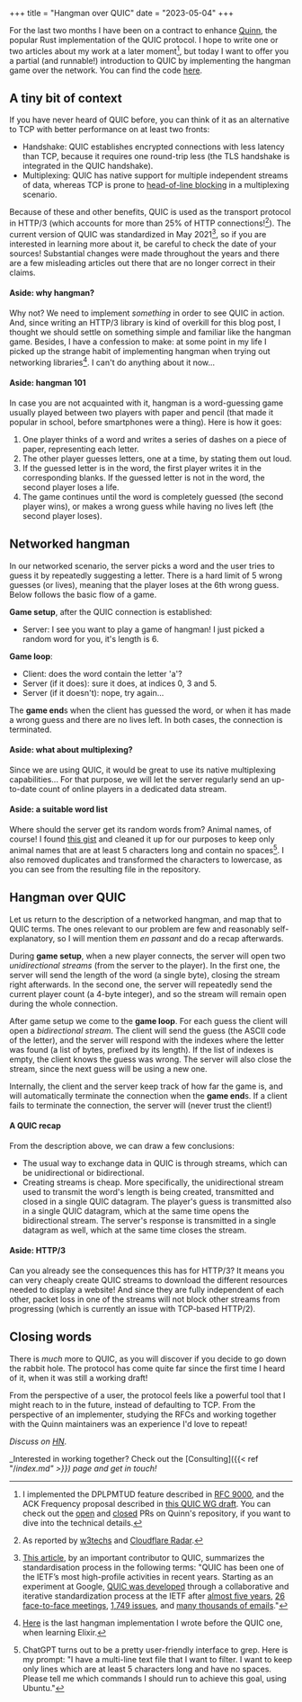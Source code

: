 +++
title = "Hangman over QUIC"
date = "2023-05-04"
+++

For the last two months I have been on a contract to enhance
[Quinn](https://crates.io/crates/quinn), the popular Rust implementation of the QUIC protocol. I
hope to write one or two articles about my work at a later moment[^1], but today I want to offer you
a partial (and runnable!) introduction to QUIC by implementing the hangman game over the network.
You can find the code [here](https://github.com/aochagavia/hangman-over-quic).

## A tiny bit of context

If you have never heard of QUIC before, you can think of it as an alternative to TCP with better
performance on at least two fronts:

* Handshake: QUIC establishes encrypted connections with less latency than TCP, because it requires
  one round-trip less (the TLS handshake is integrated in the QUIC handshake).
* Multiplexing: QUIC has native support for multiple independent streams of data, whereas TCP is
  prone to [head-of-line blocking](https://en.wikipedia.org/wiki/Head-of-line_blocking) in a
  multiplexing scenario.

Because of these and other benefits, QUIC is used as the transport protocol in HTTP/3 (which
accounts for more than 25% of HTTP connections![^2]). The current version of QUIC was standardized
in May 2021[^3], so if you are interested in learning more about it, be careful to check the date of
your sources! Substantial changes were made throughout the years and there are a few misleading
articles out there that are no longer correct in their claims.

#### Aside: why hangman?

Why not? We need to implement _something_ in order to see QUIC in action. And, since writing an
HTTP/3 library is kind of overkill for this blog post, I thought we should settle on something
simple and familiar like the hangman game. Besides, I have a confession to make: at some point in my
life I picked up the strange habit of implementing hangman when trying out networking libraries[^4].
I can't do anything about it now...

#### Aside: hangman 101

In case you are not acquainted with it, hangman is a word-guessing game usually played between two
players with paper and pencil (that made it popular in school, before smartphones were a thing).
Here is how it goes:

1. One player thinks of a word and writes a series of dashes on a piece of paper, representing each
   letter.
1. The other player guesses letters, one at a time, by stating them out loud.
1. If the guessed letter is in the word, the first player writes it in the corresponding blanks. If
   the guessed letter is not in the word, the second player loses a life.
1. The game continues until the word is completely guessed (the second player wins), or makes a
   wrong guess while having no lives left (the second player loses).

## Networked hangman

In our networked scenario, the server picks a word and the user tries to guess it by repeatedly
suggesting a letter. There is a hard limit of 5 wrong guesses (or lives), meaning that the player
loses at the 6th wrong guess. Below follows the basic flow of a game.

**Game setup**, after the QUIC connection is established:

* Server: I see you want to play a game of hangman! I just picked a random word for you, it's length
  is 6.

**Game loop**:

* Client: does the word contain the letter 'a'?
* Server (if it does): sure it does, at indices 0, 3 and 5.
* Server (if it doesn't): nope, try again...

The **game end**s when the client has guessed the word, or when it has made a wrong guess and there
are no lives left. In both cases, the connection is terminated.

#### Aside: what about multiplexing?

Since we are using QUIC, it would be great to use its native multiplexing capabilities... For that
purpose, we will let the server regularly send an up-to-date count of online players in a dedicated
data stream.

#### Aside: a suitable word list

Where should the server get its random words from? Animal names, of course! I found [this
gist](https://gist.github.com/atduskgreg/3cf8ef48cb0d29cf151bedad81553a54) and cleaned it up for our
purposes to keep only animal names that are at least 5 characters long and contain no spaces[^5]. I
also removed duplicates and transformed the characters to lowercase, as you can see from the
resulting file in the repository.

## Hangman over QUIC

Let us return to the description of a networked hangman, and map that to QUIC terms. The ones
relevant to our problem are few and reasonably self-explanatory, so I will mention them _en passant_
and do a recap afterwards.

During **game setup**, when a new player connects, the server will open two _unidirectional streams_
(from the server to the player). In the first one, the server will send the length of the word (a
single byte), closing the stream right afterwards. In the second one, the server will repeatedly
send the current player count (a 4-byte integer), and so the stream will remain open during the
whole connection.

After game setup we come to the **game loop**. For each guess the client will open a _bidirectional
stream_. The client will send the guess (the ASCII code of the letter), and the server will respond
with the indexes where the letter was found (a list of bytes, prefixed by its length). If the list
of indexes is empty, the client knows the guess was wrong. The server will also close the stream,
since the next guess will be using a new one.

Internally, the client and the server keep track of how far the game is, and will automatically
terminate the connection when the **game end**s. If a client fails to terminate the connection, the
server will (never trust the client!)

#### A QUIC recap

From the description above, we can draw a few conclusions:

* The usual way to exchange data in QUIC is through streams, which can be unidirectional or
  bidirectional.
* Creating streams is cheap. More specifically, the unidirectional stream used to transmit the
  word's length is being created, transmitted and closed in a single QUIC datagram. The player's
  guess is transmitted also in a single QUIC datagram, which at the same time opens the
  bidirectional stream. The server's response is transmitted in a single datagram as well, which at
  the same time closes the stream.

#### Aside: HTTP/3

Can you already see the consequences this has for HTTP/3? It means you can very cheaply create QUIC
streams to download the different resources needed to display a website! And since they are fully
independent of each other, packet loss in one of the streams will not block other streams from
progressing (which is currently an issue with TCP-based HTTP/2).

## Closing words

There is _much_ more to QUIC, as you will discover if you decide to go down the rabbit hole. The
protocol has come quite far since the first time I heard of it, when it was still a working draft!

From the perspective of a user, the protocol feels like a powerful tool that I might reach to in the
future, instead of defaulting to TCP. From the perspective of an implementer, studying the RFCs and
working together with the Quinn maintainers was an experience I'd love to repeat!

_Discuss on [HN](https://news.ycombinator.com/item?id=35913485)_.

_Interested in working together? Check out the [Consulting]({{< ref "/_index.md" >}}) page and get in
touch!_

[^1]: I implemented the DPLPMTUD feature described in [RFC
    9000](https://www.rfc-editor.org/rfc/rfc9000.html#name-datagram-packetization-laye), and the ACK
    Frequency proposal described in [this QUIC WG
    draft](https://datatracker.ietf.org/doc/html/draft-ietf-quic-ack-frequency-04). You can check out
    the [open](https://github.com/quinn-rs/quinn/pulls/aochagavia) and
    [closed](https://github.com/quinn-rs/quinn/pulls?q=is%3Apr+author%3Aaochagavia+is%3Aclosed) PRs
    on Quinn's repository, if you want to dive into the technical details.
[^2]: As reported by [w3techs](https://w3techs.com/technologies/details/ce-http3) and [Cloudflare
    Radar](https://radar.cloudflare.com/).
[^3]: [This article](https://www.fastly.com/blog/quic-is-now-rfc-9000), by an important contributor
    to QUIC, summarizes the standardisation process in the following terms: "QUIC has been one of
    the IETF’s most high-profile activities in recent years. Starting as an experiment at Google,
    [QUIC was developed](https://www.fastly.com/blog/maturing-of-quic) through a collaborative and
    iterative standardization process at the IETF after [almost five
    years](https://www.ietf.org/proceedings/96/minutes/minutes-96-quic), [26 face-to-face
    meetings](https://github.com/quicwg/wg-materials), [1,749
    issues](https://github.com/quicwg/base-drafts/issues?q=is%3Aissue+is%3Aclosed+), and [many
    thousands of emails](https://mailarchive.ietf.org/arch/browse/quic/)."
[^4]: [Here](https://github.com/aochagavia/elixir-hangman) is the last hangman implementation I
    wrote before the QUIC one, when learning Elixir.
[^5]: ChatGPT turns out to be a pretty user-friendly interface to grep. Here is my prompt: "I have a
    multi-line text file that I want to filter. I want to keep only lines which are at least 5
    characters long and have no spaces. Please tell me which commands I should run to achieve this
    goal, using Ubuntu."